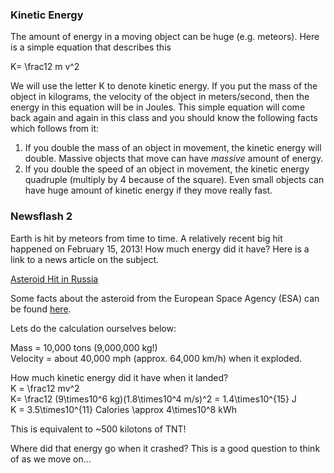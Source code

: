 ### Kinetic Energy

The amount of energy in a moving object can be huge (e.g. meteors). Here is a simple equation that describes this   
  
 <lrn-math>K= \frac12 m v^2 </lrn-math>  
  
We will use the letter K to denote kinetic energy. If you put the mass of the object in kilograms, the velocity of the object in meters/second, then the energy in this equation will be in Joules. This simple equation will come back again and again in this class and you should know the following facts which follows from it:

1. If you double the mass of an object in movement, the kinetic energy will double. Massive objects that move can have _massive_ amount of energy.
2. If you double the speed of an object in movement, the kinetic energy quadruple (multiply by 4 because of the square). Even small objects can have huge amount of kinetic energy if they move really fast.

### Newsflash 2

Earth is hit by meteors from time to time. A relatively recent big hit happened on February 15, 2013! How much energy did it have? Here is a link to a news article on the subject.

[Asteroid Hit in Russia](www.foxnews.com/science/2013/02/15/injuries-reported-after-meteorite-falls-in-russia-ural-mountains)

Some facts about the asteroid from the European Space Agency (ESA) can be found [here](www.esa.int/Our_Activities/Operations/Space_Situational_Awareness/Russia_asteroid_impact_ESA_update_and_assessment).

Lets do the calculation ourselves below: 

Mass = 10,000 tons (9,000,000 kg!)<br>
Velocity = about 40,000 mph (approx. 64,000 km/h) when it exploded.

How much kinetic energy did it have when it landed?<br>
 <lrn-math>K = \frac12 mv^2 </lrn-math><br>
 <lrn-math>K= \frac12 (9\times10^6 kg)(1.8\times10^4 m/s)^2 </lrn-math>
 <lrn-math> = 1.4\times10^{15} J </lrn-math><br>
 <lrn-math>K = 3.5\times10^{11} </lrn-math> Calories <lrn-math> \approx 4\times10^8</lrn-math> kWh 

This is equivalent to ~500 kilotons of TNT!  

Where did that energy go when it crashed? This is a good question to think of as we move on...
